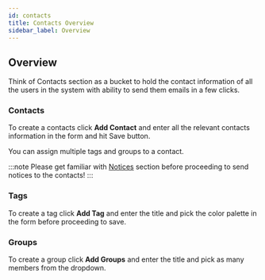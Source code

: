 ```yaml
---
id: contacts
title: Contacts Overview
sidebar_label: Overview
---
```



## Overview

Think of Contacts section as a bucket to hold the contact information of all the users in the system with ability to send them emails in a few clicks.

### Contacts 
To create a contacts click **Add Contact** and enter all the relevant contacts information in the form and hit Save button.

You can assign multiple tags and groups to a contact.


:::note
Please get familiar with [Notices](notices) section before proceeding to send notices to the contacts!
:::

### Tags 

To create a tag click **Add Tag** and enter the title and pick the color palette in the form before proceeding to save.

### Groups

To create a group click **Add Groups** and enter the title and pick as many members from the dropdown.

